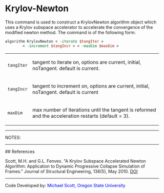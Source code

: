 # Krylov-Newton

<p>This command is used to construct a KrylovNewton algorithm object
which uses a Krylov subspace accelerator to accelerate the convergence
of the modified newton method. The command is of the following form:</p>

```tcl
algorithm KrylovNewton < -iterate $tangIter >
        < -increment $tangIncr > < -maxDim $maxDim >
```

<table>
<tbody>
<tr class="odd">
<td><p><code class="parameter-table-variable">tangIter</code></p></td>
<td><p>tangent to iterate on, options are current, initial, noTangent.
default is current.</p></td>
</tr>
<tr class="even">
<td><p><code class="parameter-table-variable">tangIncr</code></p></td>
<td><p>tangent to increment on, options are current, initial, noTangent.
default is current</p></td>
</tr>
<tr class="odd">
<td><p><code class="parameter-table-variable">maxDim</code></p></td>
<td><p>max number of iterations until the tangent is reformed and the
acceleration restarts (default = 3).</p></td>
</tr>
</tbody>
</table>
<hr />
<p>NOTES:</p>
<hr />
## References
<p>Scott, M.H. and G.L. Fenves. "A Krylov Subspace Accelerated Newton
Algorithm: Application to Dynamic Progressive Collapse Simulation of
Frames." Journal of Structural Engineering, 136(5), May 2010. <a
href="http://dx.doi.org/10.1061/(ASCE)ST.1943-541X.0000143">DOI</a></p>
<hr />
<p>Code Developed by: <span style="color:blue"> Michael Scott,
Oregon State University </span></p>
